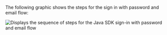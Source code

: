 The following graphic shows the steps for the sign in with password and email flow:

<div class="full">

![Displays the sequence of steps for the Java SDK sign-in with password and email flow](/img/oie-embedded-sdk/oie-embedded-sdk-use-case-sign-in-pwd-email-java.png)

</div>
